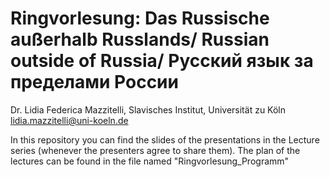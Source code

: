 # Ringvorlesung: Dаs Russische außerhalb Russlands/ Russian outside of Russia/ Русский язык за пределами России
Dr. Lidia Federica Mazzitelli, Slavisches Institut, Universität zu Köln 
lidia.mazzitelli@uni-koeln.de

In this repository you can find the slides of the presentations in the Lecture series (whenever the presenters agree to share them).
The plan of the lectures can be found in the file named "Ringvorlesung_Programm"
